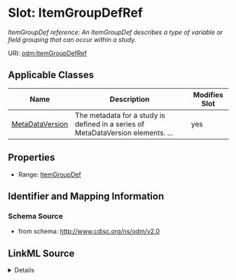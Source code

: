 # Slot: ItemGroupDefRef


_ItemGroupDef reference: An ItemGroupDef describes a type of variable or field grouping that can occur within a study._



URI: [odm:ItemGroupDefRef](http://www.cdisc.org/ns/odm/v2.0/ItemGroupDefRef)



<!-- no inheritance hierarchy -->




## Applicable Classes

| Name | Description | Modifies Slot |
| --- | --- | --- |
[MetaDataVersion](MetaDataVersion.md) | The metadata for a study is defined in a series of MetaDataVersion elements. ... |  yes  |







## Properties

* Range: [ItemGroupDef](ItemGroupDef.md)





## Identifier and Mapping Information







### Schema Source


* from schema: http://www.cdisc.org/ns/odm/v2.0




## LinkML Source

<details>
```yaml
name: ItemGroupDefRef
description: 'ItemGroupDef reference: An ItemGroupDef describes a type of variable
  or field grouping that can occur within a study.'
from_schema: http://www.cdisc.org/ns/odm/v2.0
rank: 1000
identifier: false
alias: ItemGroupDefRef
domain_of:
- MetaDataVersion
range: ItemGroupDef

```
</details>